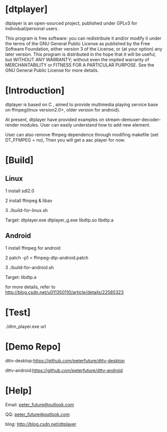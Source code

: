 [dtplayer]
========

dtplayer is an open-sourced project, published under GPLv3 for individual/personal users .

This program is free software: you can redistribute it and/or modify it under the terms of the GNU General Public License as published by the Free Software Foundation, either version 3 of the License, or (at your option) any later version. This program is distributed in the hope that it will be useful, but WITHOUT ANY WARRANTY; without even the implied warranty of MERCHANTABILITY or FITNESS FOR A PARTICULAR PURPOSE. See the GNU General Public License for more details.

[Introduction]
========

dtplayer is based on C , aimed to provide multimedia playing service base on ffmpeg(linux version2.0+, older version for android).

At present, dtplayer have provided examples on stream-demuxer-decoder-render modules. User can easily understand how to add new element.

User can also remove ffmpeg dependence through modifing makefile (set DT_FFMPEG = no), Then you will get a aac player for now.

[Build]
========

Linux
----------------

1 install sdl2.0

2 install ffmpeg & libav

3 ./build-for-linux.sh

Target: dtplayer.exe dtplayer_g.exe libdtp.so libdtp.a

Android
----------------

1 install ffmpeg for android

2 patch -p1 < ffmpeg-dtp-android.patch

3 ./build-for-android.sh

Target: libdtp.a

for more details, refer to http://blog.csdn.net/u011350110/article/details/22585323

[Test]
========

./dtm_player.exe url

[Demo Repo]
========

dttv-desktop:https://github.com/peterfuture/dttv-desktop

dttv-android:https://github.com/peterfuture/dttv-android

[Help]
=========

Email: peter_future@outlook.com 

QQ: peter_future@outlook.com

blog: http://blog.csdn.net/dtplayer
